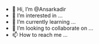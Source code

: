 - 👋 Hi, I’m @Ansarkadir
- 👀 I’m interested in ...
- 🌱 I’m currently learning ...
- 💞️ I’m looking to collaborate on ...
- 📫 How to reach me ...

<!---
Ansarkadir/Ansarkadir is a ✨ special ✨ repository because its `README.md` (this file) appears on your GitHub profile.
You can click the Preview link to take a look at your changes.
--->
